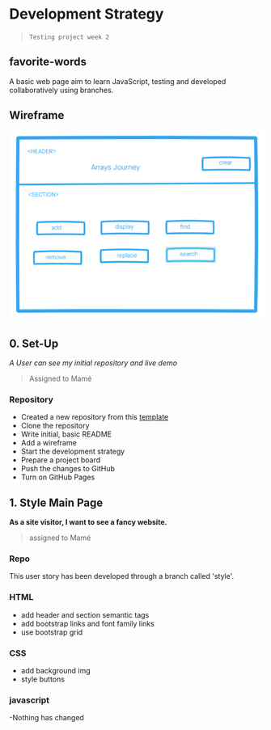 # Development Strategy

> `Testing project week 2`

## favorite-words

A basic web page aim to learn JavaScript, testing and developed collaboratively using branches.

## Wireframe

![wireframe](./img/wireframe.png)

## 0. Set-Up

_A User can see my initial repository and live demo_

> Assigned to Mamé

### Repository

- Created a new repository from this [template](https://github.com/HackYourFutureBelgium/favorite-words)
- Clone the repository
- Write initial, basic README
- Add a wireframe
- Start the development strategy
- Prepare a project board
- Push the changes to GitHub
- Turn on GitHub Pages

## 1. Style Main Page

**As a site visitor, I want to see a fancy website.**

> assigned to Mamé

### Repo

This user story has been developed through a branch called 'style'.

### HTML

- add header and section semantic tags
- add bootstrap links and font family links
- use bootstrap grid

### CSS

- add background img
- style buttons

### javascript

-Nothing has changed
